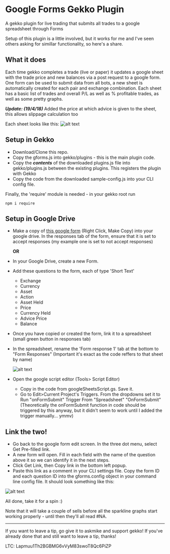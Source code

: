 # Google Forms Gekko Plugin
A gekko plugin for live trading that submits all trades to a google spreadsheet through Forms

Setup of this plugin is a little involved, but it works for me and I've seen others asking for simillar functionality, so here's a share.

## What it does
Each time gekko completes a trade (live or paper) it updates a google sheet with the trade price and new balances via a post request to a google form. 
One form can be used to submit data from all bots, a new sheet is automatically created for each pair and exchange combination. Each sheet has a basic list of trades and overall P/L as well as % profitable trades, as well as some pretty graphs.

***Update: (19/4/18)*** Added the price at which advice is given to the sheet, this allows slippage calculation too

Each sheet looks like this:
![alt text](https://i.imgur.com/YLX21xs.png "Example")

## Setup in Gekko
* Download/Clone this repo.
* Copy the gforms.js into gekko/plugins - this is the main plugin code.
* Copy the ***contents*** of the downloaded plugins.js file into gekko/plugins.js between the existing plugins. This registers the plugin with Gekko
* Copy the code from the downloaded sample-config.js into your CLI config file.

Finally, the 'require' module is needed - in your gekko root run
```
npm i require
```

## Setup in Google Drive
* Make a copy of [this google form](https://drive.google.com/open?id=1DlRinAn1aix3yNOMrook3m5_B7k_d676) (Right Click, Make Copy) into your google drive. In the responses tab of the form, ensure that it is set to accept responses (my example one is set to not accept responses) 

   **OR**
* In your Google Drive, create a new Form.
* Add these questions to the form, each of type 'Short Text'
  * Exchange
  * Currency
  * Asset
  * Action
  * Asset Held 
  * Price 
  * Currency Held
  * Advice Price
  * Balance
 

* Once you have copied or created the form, link it to a spreadsheet (small green button in responses tab)
* In the spreadsheet, rename the 'Form response 1' tab at the bottom to "Form Responses" (Important it's exact as the code reffers to that sheet by name)

     ![alt text](https://i.imgur.com/CyxZ6dD.png "Example")

* Open the google script editor (Tools> Script Editor) 
  * Copy in the code from googleSheetsScript.gs. Save it.
  * Go to Edit>Current Project's Triggers. From the dropdowns set it to Run "onFormSubmit" Trigger From "Spreadsheet" "OnFormSubmit" (Theoretically the onFormSubmit function in code should be triggered by this anyway, but it didn't seem to work until I added the trigger manually... ymmv)
  
## Link the two!
* Go back to the google form edit screen. In the three dot menu, select Get Pre-filled link.
* A new form will open. Fill in each field with the name of the question above it so we can identify it in the next steps.
* Click Get Link, then Copy link in the bottom left popup.
* Paste this link as a comment in your CLI settings file. Copy the form ID and each question ID into the gforms.config object in your command line config file. It should look something like this:

![alt text](https://i.imgur.com/JLXzKRQ.png)

All done, take it for a spin :) 

Note that it will take a couple of sells before all the sparkline graphs start working properly - until then they'll all read #NA.


___
If you want to leave a tip, go give it to askmike and support gekko! If you've already done that and still want to leave a tip, thanks!

LTC: Lapmuu1Th2BGBMG6vVyM83swoT8Qc6PiZP
